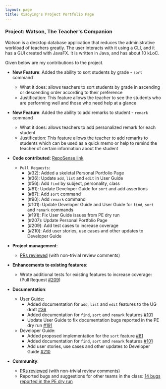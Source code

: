 ```yaml
---
layout: page
title: Xiaoying's Project Portfolio Page
---
```


### Project: Watson, The Teacher's Companion

Watson is a desktop database application that
reduces the administrative workload of teachers greatly.
The user interacts with it using a CLI, and it has a GUI created with JavaFX.
It is written in Java, and has about 10 kLoC.

Given below are my contributions to the project.

* **New Feature**: Added the ability to sort students by grade - `sort` command
    * What it does: allows teachers to sort students by grade in ascending or descending order according to their preference
    * Justification: This feature allows the teacher to see the students who are performing well and those who need help at a glance


* **New Feature**: Added the ability to add remarks to student - `remark` command
    * What it does: allows teachers to add personalized remark for each student
    * Justification: This feature allows the teacher to add remarks to students which can be used as a quick memo or help to remind the teacher of certain information about the student


* **Code contributed**: [RepoSense link](https://nus-cs2103-ay2223s1.github.io/tp-dashboard/?search=xiaoying1129&breakdown=true)

  * `Pull Requests`:
    * (#32): Added a skeletal Personal Portfolio Page 
    * (#36): Update `add`, `list` and `edit` in User Guide 
    * (#56): Add `find` by subject, personality, class
    * (#81): Update Developer Guide for `sort` and add assertions
    * (#87): Add `sort` command 
    * (#90): Add `remark` command 
    * (#101): Update Developer Guide and User Guide for `find`, `sort` and `remark` commands 
    * (#191): Fix User Guide issues from PE dry run 
    * (#207): Update Personal Portfolio Page
    * (#209): Add test cases to increase coverage 
    * (#210): Add user stories, use cases and other updates to Developer Guide 

* **Project management**:
    * [PRs reviewed](https://github.com/AY2223S1-CS2103T-T08-1/tp/pulls?q=is%3Apr+reviewed-by%3A%40me+is%3Aclosed) (with non-trivial review comments)


* **Enhancements to existing features**:
    * Wrote additional tests for existing features to increase coverage: (Pull Request [\#209](https://github.com/AY2223S1-CS2103T-T08-1/tp/pull/209))


* **Documentation**:
    * User Guide:
        * Added documentation for `add`, `list` and `edit` features to the UG draft [\#36]((https://github.com/AY2223S1-CS2103T-T08-1/tp/pull/36))
        * Added documentation for `find`, `sort` and `remark` features [\#101](https://github.com/AY2223S1-CS2103T-T08-1/tp/pull/101)
        * Update User Guide to fix documentation bugs reported in the PE dry run [\#191](https://github.com/AY2223S1-CS2103T-T08-1/tp/pull/191)
    * Developer Guide:
        * Added proposed implementation for the `sort` feature [\#81](https://github.com/AY2223S1-CS2103T-T08-1/tp/pull/81)
        * Added documentation for `find`, `sort` and `remark` features [\#101](https://github.com/AY2223S1-CS2103T-T08-1/tp/pull/101)
        * Add user stories, use cases and other updates to Developer Guide [\#210](https://github.com/AY2223S1-CS2103T-T08-1/tp/pull/210)


* **Community**:
    * [PRs reviewed](https://github.com/AY2223S1-CS2103T-T08-1/tp/pulls?q=is%3Apr+reviewed-by%3A%40me+is%3Aclosed) (with non-trivial review comments)
    * Reported bugs and suggestions for other teams in the class: [14 bugs reported in the PE dry run](https://github.com/xiaoying1129/ped/issues)
